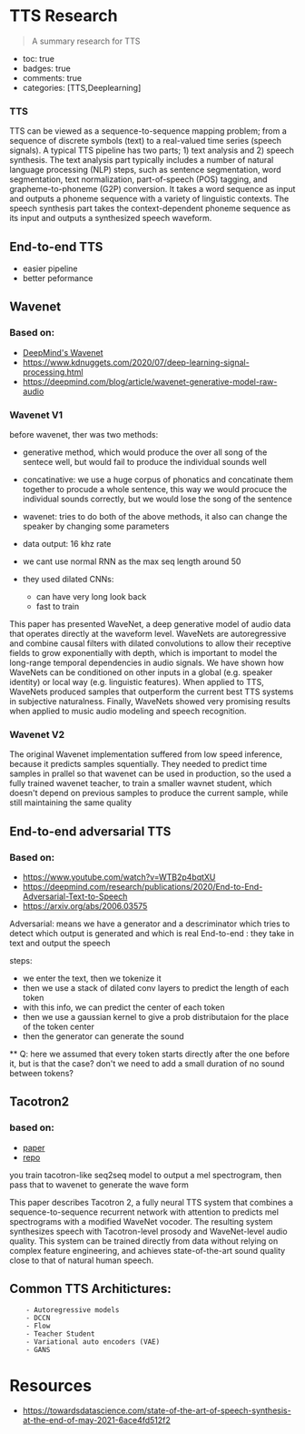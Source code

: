 # TTS Research 
> A summary research for TTS

- toc: true 
- badges: true
- comments: true
- categories: [TTS,Deeplearning]


### TTS

TTS can be viewed as a sequence-to-sequence mapping problem; from a sequence of discrete symbols
(text) to a real-valued time series (speech signals). A typical TTS pipeline has two parts; 1)
text analysis and 2) speech synthesis. The text analysis part typically includes a number of natural
language processing (NLP) steps, such as sentence segmentation, word segmentation, text normalization,
part-of-speech (POS) tagging, and grapheme-to-phoneme (G2P) conversion. It takes a word
sequence as input and outputs a phoneme sequence with a variety of linguistic contexts. The speech
synthesis part takes the context-dependent phoneme sequence as its input and outputs a synthesized
speech waveform.

## End-to-end TTS

- easier pipeline
- better peformance 


## Wavenet

### Based on: 
 - [DeepMind's Wavenet](https://www.youtube.com/watch?v=YyUXG-BfDbE)
 - https://www.kdnuggets.com/2020/07/deep-learning-signal-processing.html
 - https://deepmind.com/blog/article/wavenet-generative-model-raw-audio
 
### Wavenet V1

 before wavenet, ther was two methods:
   - generative method, which would produce the over all song of the sentece well, but would fail to produce the individual sounds well
   - concatinative: we use a huge corpus of phonatics and concatinate them together to procude a whole sentence, this way we would procuce the individual sounds correctly, but we would lose the song of the sentence 
   
   - wavenet: tries to do both of the above methods, it also can change the speaker by changing some parameters
   
   - data output:   16 khz rate
   - we  cant use normal RNN as the max seq length around 50 
   
   - they used dilated CNNs:
       - can have very long look back
       - fast to train
       
       
This paper has presented WaveNet, a deep generative model of audio data that operates directly at
the waveform level. WaveNets are autoregressive and combine causal filters with dilated convolutions
to allow their receptive fields to grow exponentially with depth, which is important to model
the long-range temporal dependencies in audio signals. We have shown how WaveNets can be conditioned
on other inputs in a global (e.g. speaker identity) or local way (e.g. linguistic features).
When applied to TTS, WaveNets produced samples that outperform the current best TTS systems
in subjective naturalness. Finally, WaveNets showed very promising results when applied to music
audio modeling and speech recognition.
   
### Wavenet V2

The original Wavenet implementation suffered from low speed inference, because it predicts samples squentially.
They needed to predict time samples in prallel so that wavenet can be used in production, so the used a fully trained wavenet teacher, to train a smaller wavnet student, which doesn't depend on previous samples to produce the current sample, while still maintaining the same quality 
   


## End-to-end adversarial TTS 

### Based on:
- https://www.youtube.com/watch?v=WTB2p4bqtXU
- https://deepmind.com/research/publications/2020/End-to-End-Adversarial-Text-to-Speech
- https://arxiv.org/abs/2006.03575

Adversarial: means we have a generator and a descriminator which tries to detect which output is generated and which is real 
End-to-end : they take in text and output the speech 


steps:
- we enter the text, then we tokenize it 
- then we use a stack of dilated conv layers to predict the length of each token
- with this info, we can predict the center of each token 
- then we use a gaussian kernel to give a prob distributaion for the place of the token center
- then the generator can generate the sound 

** Q: here we assumed that every token starts directly after the one before it, but is that the case? don't we need to add a small duration of no sound between tokens? 


## Tacotron2 

### based on:
- [paper](https://arxiv.org/pdf/1712.05884v2.pdf)
- [repo](https://github.com/NVIDIA/tacotron2)

you train tacotron-like seq2seq model to output a mel spectrogram, then pass that to wavenet to generate the wave form 

This paper describes Tacotron 2, a fully neural TTS system that
combines a sequence-to-sequence recurrent network with attention to
predicts mel spectrograms with a modified WaveNet vocoder. The
resulting system synthesizes speech with Tacotron-level prosody and
WaveNet-level audio quality. This system can be trained directly from
data without relying on complex feature engineering, and achieves
state-of-the-art sound quality close to that of natural human speech.

## Common TTS Architictures:
        - Autoregressive models 
        - DCCN
        - Flow 
        - Teacher Student 
        - Variational auto encoders (VAE) 
        - GANS 
        

# Resources 

- https://towardsdatascience.com/state-of-the-art-of-speech-synthesis-at-the-end-of-may-2021-6ace4fd512f2



```python

```
